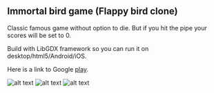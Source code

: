 ## Immortal bird game (Flappy bird clone)

Classic famous game without option to die. But if you hit the pipe your scores will be set to 0.

Build with LibGDX framework so you can run it on desktop/html5/Android/iOS.

Here is a link to Google [play](https://play.google.com/store/apps/details?id=com.kirill_golovan.immortalbird).

![alt text](https://lh3.googleusercontent.com/eqVidDkWSqBpJ8k3QMMM_TyTtVnyHns9WRKf-OEs0L1nyQENa3VB3mIYlmzp1c7Q4A12=w720-h310)
![alt text](https://lh3.googleusercontent.com/yt09y39pQH5IkO1zuXiXYxeXUqhzzd0hs9nS5Clnr3kTJ7mQbkEPVPt_RZKzDw9jqA=w720-h310)
![alt text](https://lh3.googleusercontent.com/vNe89D4D8FMw-uANeyu-iwkwCo7i6NxQjG0PI1B3pB8zEgQ4e2hWVUYrJ7NDnGdSQfs=w720-h310)
